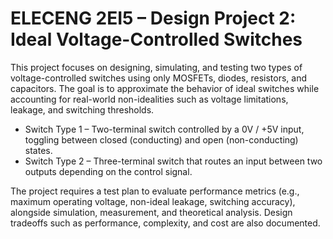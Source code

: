 # ELECENG 2EI5 – Design Project 2: Ideal Voltage-Controlled Switches
This project focuses on designing, simulating, and testing two types of voltage-controlled switches using only MOSFETs, diodes, resistors, and capacitors. The goal is to approximate the behavior of ideal switches while accounting for real-world non-idealities such as voltage limitations, leakage, and switching thresholds.
- Switch Type 1 – Two-terminal switch controlled by a 0V / +5V input, toggling between closed (conducting) and open (non-conducting) states.
- Switch Type 2 – Three-terminal switch that routes an input between two outputs depending on the control signal.

The project requires a test plan to evaluate performance metrics (e.g., maximum operating voltage, non-ideal leakage, switching accuracy), alongside simulation, measurement, and theoretical analysis. Design tradeoffs such as performance, complexity, and cost are also documented.
